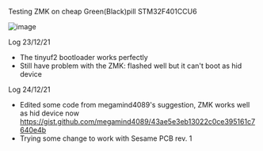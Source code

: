 
Testing ZMK on cheap Green(Black)pill STM32F401CCU6

![image](https://user-images.githubusercontent.com/95753855/147224400-07c82a33-d80b-4757-b311-69117fd78a8d.png)

Log 23/12/21
- The tinyuf2 bootloader works perfectly
- Still have problem with the ZMK: flashed well but it can't boot as hid device

Log 24/12/21
- Edited some code from megamind4089's suggestion, ZMK works well as hid device now
https://gist.github.com/megamind4089/43ae5e3eb13022c0ce395161c7640e4b
- Trying some change to work with Sesame PCB rev. 1
  

